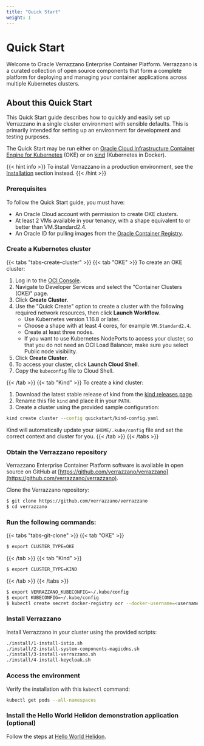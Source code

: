 ```yaml
---
title: "Quick Start"
weight: 1
---
```


# Quick Start

Welcome to Oracle Verrazzano Enterprise Container Platform. Verrazzano is a curated
collection of open source components that form a complete platform
for deploying and managing your container applications across multiple Kubernetes clusters.

## About this Quick Start

This Quick Start guide describes how to quickly and easily set up Verrazzano in
a single cluster environment with sensible defaults.
This is primarily intended for setting up an environment for development and testing purposes.

The Quick Start may be run either on [Oracle Cloud Infrastructure Container Engine for
Kubernetes](https://docs.cloud.oracle.com/en-us/iaas/Content/ContEng/Concepts/contengoverview.htm) (OKE)
or on [kind](https://kind.sigs.k8s.io/docs/user/quick-start/) (Kubernetes in Docker).

{{< hint info >}}
To install Verrazzano in a production environment, see the [Installation]() section instead.
{{< /hint >}}

### Prerequisites

To follow the Quick Start guide, you must have:
* An Oracle Cloud account with permission to create OKE clusters.
* At least 2 VMs available in your tenancy, with a shape equivalent to or better than VM.Standard2.4.
* An Oracle ID for pulling images from the [Oracle Container Registry](https://container-registry.oracle.com).

### Create a Kubernetes cluster

{{< tabs "tabs-create-cluster" >}}
{{< tab "OKE" >}}
To create an OKE cluster:

1. Log in to the [OCI Console](https://console.us-phoenix-1.oraclecloud.com/).
1. Navigate to Developer Services and select the "Container Clusters (OKE)" page.
1. Click **Create Cluster**.
1. Use the "Quick Create" option to create a cluster with the following required
   network resources, then click **Launch Workflow**.
    * Use Kubernetes version 1.16.8 or later.
	* Choose a shape with at least 4 cores, for example `VM.Standard2.4`.
	* Create at least three nodes.
	* If you want to use Kubernetes NodePorts to access your cluster, so that
	  you do not need an OCI Load Balancer, make sure you select Public
	  node visibility.
1. Click **Create Cluster**.
1. To access your cluster, click **Launch Cloud Shell**.
1. Copy the `kubeconfig` file to Cloud Shell.

{{< /tab >}}
{{< tab "Kind" >}}
To create a kind cluster:

1. Download the latest stable release of kind from the [kind releases page](https://github.com/kubernetes-sigs/kind/releases).
1. Rename this file `kind` and place it in your `PATH`.
1. Create a cluster using the provided sample configuration:

```bash
kind create cluster --config quickstart/kind-config.yaml
```

Kind will automatically update your `$HOME/.kube/config` file and set the correct
context and cluster for you.
{{< /tab >}}
{{< /tabs >}}

### Obtain the Verrazzano repository

Verrazzano Enterprise Container Platform software is available in open source on GitHub
at [https://github.com/verrazzano/verrazzano](https://github.com/verrazzano/verrazzano).

Clone the Verrazzano repository:

```bash
$ git clone https://github.com/verrazzano/verrazzano
$ cd verrazzano
```

### Run the following commands:


{{< tabs "tabs-git-clone" >}}
{{< tab "OKE" >}}

```bash
$ export CLUSTER_TYPE=OKE
```
{{< /tab >}}
{{< tab "Kind" >}}

```bash
$ export CLUSTER_TYPE=KIND
```
{{< /tab >}}
{{< /tabs >}}

```bash
$ export VERRAZZANO_KUBECONFIG=~/.kube/config
$ export KUBECONFIG=~/.kube/config
$ kubectl create secret docker-registry ocr --docker-username=<username> --docker-password=<password> --docker-server=container-registry.oracle.com
```


### Install Verrazzano

Install Verrazzano in your cluster using the provided scripts:

```bash
./install/1-install-istio.sh
./install/2-install-system-components-magicdns.sh
./install/3-install-verrazzano.sh
./install/4-install-keycloak.sh
```

### Access the environment

Verify the installation with this `kubectl` command:

```bash
kubectl get pods --all-namespaces
```

### Install the Hello World Helidon demonstration application (optional)

Follow the steps at [Hello World Helidon](https://github.com/verrazzano/verrazzano/blob/master/examples/hello-helidon/README.md).
